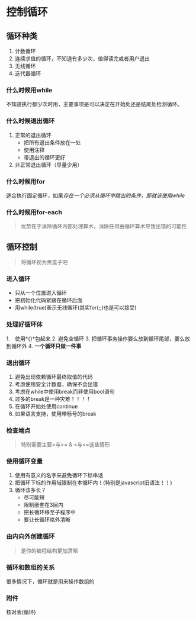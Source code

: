 # 控制循环

## 循环种类
1. 计数循环
2. 连续求值的循环，不知道有多少次，值得读完或者用户退出
3. 无线循环
4. 迭代器循环

### 什么时候用while
不知道执行都少次时用，主要事项是可以决定在开始处还是结尾处检测循环。

### 什么时候退出循环
1. 正常的退出循环
   - 把所有退出条件放在一处
   - 使用注释
   - 带退出的循环更好
2. 非正常退出循环（尽量少用）

### 什么时候用for
适合执行固定循环，如果*存在一个必须从循环中跳出的条件，那就该使用while*

### 什么时候用for-each
> 优势在于消除循环内部处理算术，消除任何由循环算术导致出错的可能性  


## 循环控制
> 将循环视为黑盒子吧

### 进入循环
- 只从一个位置进入循环
- 把初始化代码紧跟在循环后面
- 用while(true)表示无线循环(其实for(;;)也是可以接受)

### 处理好循环体
1.　使用*{}*包起来
2. 避免空循环
3. 把循环事务操作要么放到循环尾部，要么放到循环外
4. **一个循环只做一件事**

### 退出循环
1. 避免出现依赖循环最终取值的代码
2. 考虑使用安全计数器，确保不会出错
3. 考虑在while中使用break而非使用bool语句
4. 过多的break是一种灾难！！！！
5. 在循环开始处使用continue
6. 如果语言支持，使用带标号的break


### 检查端点
> 特别需要主要>与>= & <与<=这些情形

### 使用循环变量
1. 使用有意义的名字来避免循环下标串话
2. 把循环下标的作用域限制在本循环内！(特别是javascript旧语法！！)
3. 循环该多长？
   - 尽可能短
   - 限制嵌套在3层内
   - 把长循环移至子程序中
   - 要让长循环格外清晰

### 由内向外创建循环
> 是你的编程结构更加清晰

### 循环和数组的关系
很多情况下，循环就是用来操作数组的


### 附件
核对表(循环)